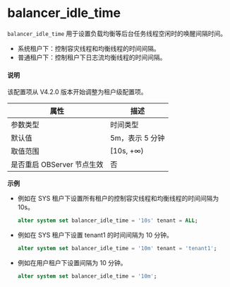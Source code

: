 # balancer_idle_time

`balancer_idle_time` 用于设置负载均衡等后台任务线程空闲时的唤醒间隔时间。

* 系统租户下：控制容灾线程和均衡线程的时间间隔。
* 普通租户下：控制租户下日志流均衡线程的时间间隔。

<main id="notice" type='explain'>
  <h4>说明</h4>
  <p>该配置项从 V4.2.0 版本开始调整为租户级配置项。</p>
</main>

| **属性** | **描述** |
| --- | --- |
| 参数类型 | 时间类型 |
| 默认值 | 5m，表示 5 分钟 |
| 取值范围 | [10s, +∞) |
| 是否重启 OBServer 节点生效 | 否 |

**示例**

* 例如在 SYS 租户下设置所有租户的控制容灾线程和均衡线程的时间间隔为 10s。

  ```sql
  alter system set balancer_idle_time = '10s' tenant = ALL;
  ```

* 例如在 SYS 租户下设置 tenant1 的时间间隔为 10 分钟。

  ```sql
  alter system set balancer_idle_time = '10m' tenant = 'tenant1';
  ```

* 例如在用户租户下设置间隔为 10 分钟。

  ```sql
  alter system set balancer_idle_time = '10m';
  ```
